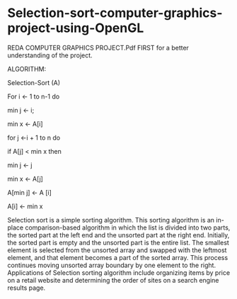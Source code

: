 # Selection-sort-computer-graphics-project-using-OpenGL



REDA COMPUTER GRAPHICS PROJECT.Pdf FIRST for a better understanding of the project.





ALGORITHM:

Selection-Sort (A)

For i ← 1 to n-1 do

min j ← i;

min x ← A[i]

for j ←i + 1 to n do

if A[j] &lt; min x then

min j ← j

min x ← A[j]

A[min j] ← A [i]

A[i] ← min x

Selection sort is a simple sorting algorithm. This sorting algorithm is an in-place
comparison-based algorithm in which the list is divided into two parts, the sorted part at the
left end and the unsorted part at the right end. Initially, the sorted part is empty and the
unsorted part is the entire list.
The smallest element is selected from the unsorted array and swapped with the leftmost
element, and that element becomes a part of the sorted array. This process continues moving
unsorted array boundary by one element to the right. Applications of Selection sorting
algorithm include organizing items by price on a retail website and determining the order of
sites on a search engine results page.
